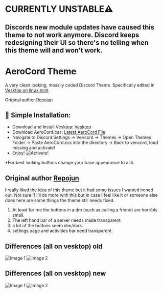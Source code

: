 # CURRENTLY UNSTABLE⚠️
## Discords new module updates have caused this theme to not work anymore. Discord keeps redesigning their UI so there's no telling when this theme will and won't work.
# AeroCord Theme
A very clean looking, messily coded Discord Theme. Specifically edited in [Vesktop on linux mint](https://github.com/Vencord/Vesktop) 

Original author [Repojun](https://github.com/repojun/AeroCord)


## 🔧 Simple Installation:
- Download and Install Vesktop: [Vesktop](https://github.com/Vencord/Vesktop)
- Download AeroCord.css: [Latest AeroCord File](https://github.com/Twisty10000/AeroCord/blob/main/AeroCord.css)
- Navigate to Discord Settings -> Vencord -> Themes -> Open Themes Folder -> Paste AeroCord.css into the directory -> Back to vencord, load missing and activate!
- Enjoy!
![Activate!](https://github.com/Twisty10000/AeroCord/blob/main/Images/ActivateTheme.png?raw=true)

*For best looking buttons change your base appearance to ash.

## Original author [Repojun](https://github.com/repojun/AeroCord)
I really liked the idea of this theme but it had some issues I wanted ironed out. Not sure if I’ll do more with this but in case I feel like it or someone else does here are some things the theme still needs fixed. 

1. At least for me the buttons in a dm (such as calling a friend) are horribly small.
2. The left hand bar of a server needs made transparent.
3. a lot of the buttons seem dim/dark.
4. settings page and activities bar need transparent.

## Differences (all on vesktop) old

![Image 1](https://github.com/Twisty10000/AeroCord/blob/main/Images/image1old.png?raw=true)
![Image 2](https://github.com/Twisty10000/AeroCord/blob/main/Images/image2old.png?raw=true)

## Differences (all on vesktop) new

![Image 1](https://github.com/Twisty10000/AeroCord/blob/main/Images/image1new.png?raw=true)
![Image 2](https://github.com/Twisty10000/AeroCord/blob/main/Images/image2new.png?raw=true)
